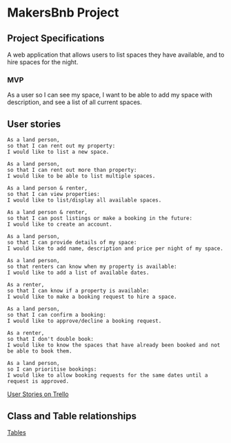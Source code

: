 # MakersBnb Project

## Project Specifications 

A web application that allows users to list spaces they have available, and to hire spaces for the night.

### MVP

As a user so I can see my space, I want to be able to add my space with description, and see a list of all current spaces.



## User stories 

```
As a land person,
so that I can rent out my property:
I would like to list a new space.

As a land person,
so that I can rent out more than property:
I would like to be able to list multiple spaces.

As a land person & renter,
so that I can view properties:
I would like to list/display all available spaces.

As a land person & renter,
so that I can post listings or make a booking in the future:
I would like to create an account.

As a land person,
so that I can provide details of my space:
I would like to add name, description and price per night of my space.

As a land person,
so that renters can know when my property is available:
I would like to add a list of available dates.

As a renter,
so that I can know if a property is available:
I would like to make a booking request to hire a space.

As a land person,
so that I can confirm a booking:
I would like to approve/decline a booking request.

As a renter,
so that I don't double book:
I would like to know the spaces that have already been booked and not be able to book them.

As a land person,
so I can prioritise bookings:
I would like to allow booking requests for the same dates until a request is approved.
```

[User Stories on Trello](https://trello.com/b/ZKKImIIf/user-stories)

## Class and Table relationships

<a href="https://docs.google.com/spreadsheets/d/1H_jSUT6nYiH3smRDr0JFuki-ARcO-ci43W06j-xUydA/edit#gid=0">Tables</a>

